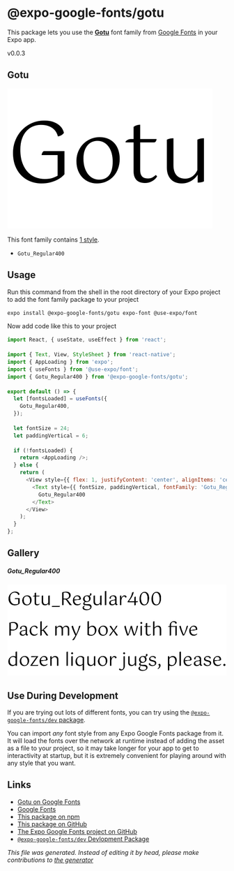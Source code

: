 # @expo-google-fonts/gotu

This package lets you use the [**Gotu**](https://fonts.google.com/specimen/Gotu) font family from [Google Fonts](https://fonts.google.com/) in your Expo app.

v0.0.3

## Gotu

![Gotu](./font-family.png)

This font family contains [1 style](#gallery).

- `Gotu_Regular400`

## Usage

Run this command from the shell in the root directory of your Expo project to add the font family package to your project
```sh
expo install @expo-google-fonts/gotu expo-font @use-expo/font
```

Now add code like this to your project
```js
import React, { useState, useEffect } from 'react';

import { Text, View, StyleSheet } from 'react-native';
import { AppLoading } from 'expo';
import { useFonts } from '@use-expo/font';
import { Gotu_Regular400 } from '@expo-google-fonts/gotu';

export default () => {
  let [fontsLoaded] = useFonts({
    Gotu_Regular400,
  });

  let fontSize = 24;
  let paddingVertical = 6;

  if (!fontsLoaded) {
    return <AppLoading />;
  } else {
    return (
      <View style={{ flex: 1, justifyContent: 'center', alignItems: 'center' }}>
        <Text style={{ fontSize, paddingVertical, fontFamily: 'Gotu_Regular400' }}>
          Gotu_Regular400
        </Text>
      </View>
    );
  }
};

```

## Gallery

##### Gotu_Regular400
![Gotu_Regular400](./a8a68ca0799b2cb999b3b4c9ed791251063ffa4c8d870256ebc31438c8e3c5f1.ttf.png)


## Use During Development

If you are trying out lots of different fonts, you can try using the [`@expo-google-fonts/dev` package](https://github.com/expo/google-fonts/tree/master/font-packages/dev#readme).

You can import *any* font style from any Expo Google Fonts package from it. It will load the fonts
over the network at runtime instead of adding the asset as a file to your project, so it may take longer
for your app to get to interactivity at startup, but it is extremely convenient
for playing around with any style that you want.

## Links

- [Gotu on Google Fonts](https://fonts.google.com/specimen/Gotu)
- [Google Fonts](https://fonts.google.com/)
- [This package on npm](https://www.npmjs.com/package/@expo-google-fonts/gotu)
- [This package on GitHub](https://github.com/expo/google-fonts/tree/master/font-packages/gotu)
- [The Expo Google Fonts project on GitHub](https://github.com/expo/google-fonts)
- [`@expo-google-fonts/dev` Devlopment Package](https://github.com/expo/google-fonts/tree/master/font-packages/dev)


*This file was generated. Instead of editing it by head, please make contributions to [the generator](https://github.com/expo/google-fonts/tree/master/packages/generator)*
